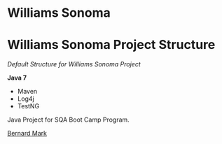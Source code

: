 # Williams Sonoma
# Williams Sonoma Project Structure

*Default Structure for Williams Sonoma Project*

**Java 7**

* Maven
* Log4j
* TestNG

Java Project for SQA Boot Camp Program.

[Bernard Mark](http://sqasolution.com)
